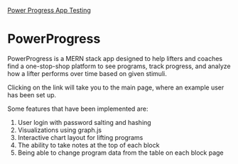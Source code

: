 [Power Progress App Testing](https://powerprogress.herokuapp.com)

# PowerProgress

PowerProgress is a MERN stack app designed to help lifters and coaches find a one-stop-shop platform to see programs, track progress, and analyze how a lifter performs over time based on given stimuli.

Clicking on the link will take you to the main page, where an example user has been set up. 

Some features that have been implemented are:

1. User login with password salting and hashing
2. Visualizations using graph.js
3. Interactive chart layout for lifting programs
4. The ability to take notes at the top of each block
5. Being able to change program data from the table on each block page
